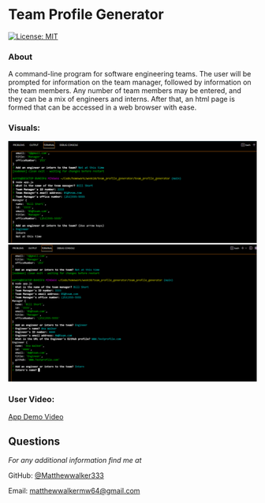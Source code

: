 # Team Profile Generator

[![License: MIT](https://img.shields.io/badge/License-MIT-yellow.svg)](https://opensource.org/licenses/MIT) 

### About

A command-line program for software engineering teams. The user will be prompted for information on the team manager, followed by information on the team members. Any number of team members may be entered, and they can be a mix of engineers and interns. After that, an html page is formed that can be accessed in a web browser with ease.

### Visuals:
![Screenshot](hw10-screenshot.PNG)
![Screenshot](hw10-1-screenshot.PNG)

### User Video:
[App Demo Video](https://youtu.be/woVR-an5L24)


## Questions
*For any additional information find me at* 

GitHub: [@Matthewwalker333](https://github.com/Matthewwalker333/)

Email: [matthewwalkermw64@gmail.com](mailto:matthewwalkermw64@gmail.com)
